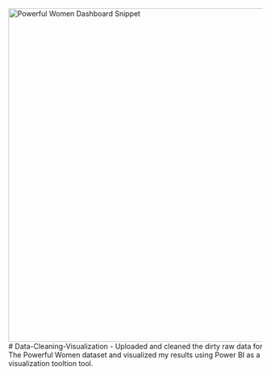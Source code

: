 <img width="662" alt="Powerful Women Dashboard Snippet" src="https://github.com/IOJ-20/Data-Cleaning-Visualization/assets/167979815/673318a1-7c98-439d-a0d3-c807cd4fe10c">
# Data-Cleaning-Visualization
- Uploaded and cleaned the dirty raw data for The Powerful Women dataset and visualized my results using Power BI as a visualization tooltion tool. 
